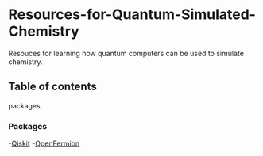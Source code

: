 # Resources-for-Quantum-Simulated-Chemistry
Resouces for learning how quantum computers can be used to simulate chemistry.

## Table of contents
packages


### Packages
-[Qiskit](https://github.com/Qiskit/qiskit)
-[OpenFermion](https://github.com/quantumlib/OpenFermion)
